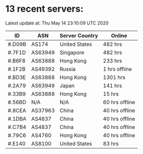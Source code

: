 # 13 recent servers:

Latest update at: Thu May 14 23:10:09 UTC 2020

| ID | ASN | Server Country | Online |
| -- | --- | -------------- | ------ |
| #.D09B | AS174 | United States | 482 hrs |
| #.7F1D | AS63949 | Singapore | 482 hrs |
| #.B6F8 | AS63888 | Hong Kong | 233 hrs |
| #.1F2B | AS49392 | Russia | 1 hrs offline |
| #.BD3E | AS63888 | Hong Kong | 1301 hrs |
| #.2A79 | AS63949 | Japan | 141 hrs |
| #.33B9 | AS63888 | Hong Kong | 15 hrs |
| #.56BD | N/A | N/A | 60 hrs offline |
| #.8CEA | AS37963 | China | 40 hrs offline |
| #.1DBA | AS4837 | China | 40 hrs offline |
| #.C7B4 | AS4837 | China | 40 hrs offline |
| #.79C6 | AS4760 | Hong Kong | 40 hrs offline |
| #.E140 | AS8100 | United States | 83 hrs |

